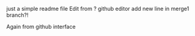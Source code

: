 just a simple readme file
Edit from ? github editor
add new line in merge1 branch?!

Again from github interface

